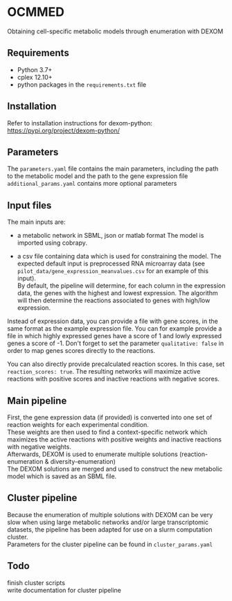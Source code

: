 # OCMMED
Obtaining cell-specific metabolic models through enumeration with DEXOM

## Requirements
- Python 3.7+
- cplex 12.10+
- python packages in the `requirements.txt` file

## Installation
Refer to installation instructions for dexom-python: https://pypi.org/project/dexom-python/


## Parameters
The `parameters.yaml` file contains the main parameters, including the path to the metabolic model and the path to the gene expression file  
`additional_params.yaml` contains more optional parameters

## Input files
The main inputs are:  
- a metabolic network in SBML, json or matlab format
The model is imported using cobrapy.


- a csv file containing data which is used for constraining the model.
The expected default input is preprocessed RNA microarray data (see `pilot_data/gene_expression_meanvalues.csv` for an example of this input).  
By default, the pipeline will determine, for each column in the expression data, the genes with the highest and lowest expression. The algorithm will then determine the reactions associated to genes with high/low expression.  

Instead of expression data, you can provide a file with gene scores, in the same format as the example expression file. You can for example provide a file in which highly expressed genes have a score of 1 and lowly expressed genes a score of -1. Don't forget to set the parameter `qualitative: false` in order to map genes scores directly to the reactions.

You can also directly provide precalculated reaction scores. In this case, set `reaction_scores: true`. The resulting networks will maximize active reactions with positive scores and inactive reactions with negative scores.

## Main pipeline
First, the gene expression data (if provided) is converted into one set of reaction weights for each experimental condition.  
These weights are then used to find a context-specific network which maximizes the active reactions with positive weights and inactive reactions with negative weights.  
Afterwards, DEXOM is used to enumerate multiple solutions (reaction-enumeration & diversity-enumeration)  
The DEXOM solutions are merged and used to construct the new metabolic model which is saved as an SBML file.

## Cluster pipeline
Because the enumeration of multiple solutions with DEXOM can be very slow when using large metabolic networks and/or large transcriptomic datasets, the pipeline has been adapted for use on a slurm computation cluster.  
Parameters for the cluster pipeline can be found in `cluster_params.yaml`  

## Todo
finish cluster scripts  
write documentation for cluster pipeline
